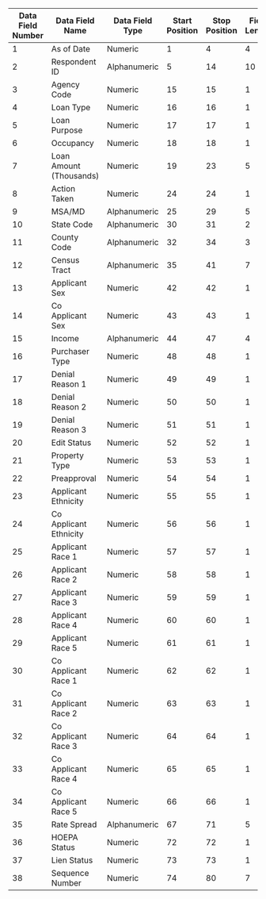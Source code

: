|Data Field Number|Data Field Name|Data Field Type|Start Position|Stop Position|Field Length|
|-----------------|---------------|---------------|--------------|-------------|------------|
|1|As of Date|Numeric|1|4|4|
|2|Respondent ID|Alphanumeric|5|14|10|
|3|Agency Code|Numeric|15|15|1|
|4|Loan Type|Numeric|16|16|1|
|5|Loan Purpose|Numeric|17|17|1|
|6|Occupancy|Numeric|18|18|1|
|7|Loan Amount (Thousands)|Numeric|19|23|5|
|8|Action Taken|Numeric|24|24|1|
|9|MSA/MD|Alphanumeric|25|29|5|
|10|State Code|Alphanumeric|30|31|2|
|11|County Code|Alphanumeric|32|34|3|
|12|Census Tract|Alphanumeric|35|41|7|
|13|Applicant Sex|Numeric|42|42|1|
|14|Co Applicant Sex|Numeric|43|43|1|
|15|Income|Alphanumeric|44|47|4|
|16|Purchaser Type|Numeric|48|48|1|
|17|Denial Reason 1|Numeric|49|49|1|
|18|Denial Reason 2|Numeric|50|50|1|
|19|Denial Reason 3|Numeric|51|51|1|
|20|Edit Status| Numeric|52|52|1|
|21|Property Type| Numeric|53|53|1|
|22|Preapproval| Numeric|54|54|1|
|23|Applicant Ethnicity|Numeric|55|55|1|
|24|Co Applicant Ethnicity|Numeric|56|56|1|
|25|Applicant Race 1|Numeric|57|57|1|
|26|Applicant Race 2|Numeric|58|58|1|
|27|Applicant Race 3|Numeric|59|59|1|
|28|Applicant Race 4|Numeric|60|60|1|
|29|Applicant Race 5|Numeric|61|61|1|
|30|Co Applicant Race 1|Numeric|62|62|1|
|31|Co Applicant Race 2|Numeric|63|63|1|
|32|Co Applicant Race 3|Numeric|64|64|1|
|33|Co Applicant Race 4|Numeric|65|65|1|
|34|Co Applicant Race 5|Numeric|66|66|1|
|35|Rate Spread|Alphanumeric|67|71|5|
|36|HOEPA Status|Numeric|72|72|1|
|37|Lien Status|Numeric|73|73|1|
|38|Sequence Number|Numeric|74|80|7|